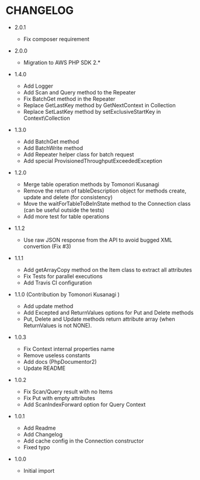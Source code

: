 CHANGELOG
=========

* 2.0.1
    * Fix composer requirement

* 2.0.0
    * Migration to AWS PHP SDK 2.*

* 1.4.0
    * Add Logger
    * Add Scan and Query method to the Repeater
    * Fix BatchGet method in the Repeater
    * Replace GetLastKey method by GetNextContext in Collection
    * Replace SetLastKey method by setExclusiveStartKey in Context\Collection

* 1.3.0
    * Add BatchGet method
    * Add BatchWrite method
    * Add Repeater helper class for batch request
    * Add special ProvisionedThroughputExceededException

* 1.2.0
    * Merge table operation methods by Tomonori Kusanagi
    * Remove the return of tableDescription object for methods create, update and delete (for consistency)
    * Move the waitForTableToBeInState method to the Connection class (can be useful outside the tests)
    * Add more test for table operations

* 1.1.2
    * Use raw JSON response from the API to avoid bugged XML convertion (Fix #3)

* 1.1.1
    * Add getArrayCopy method on the Item class to extract all attributes
    * Fix Tests for parallel executions
    * Add Travis CI configuration

* 1.1.0 (Contribution by Tomonori Kusanagi )
    * Add update method
    * Add Excepted and ReturnValues options for Put and Delete methods
    * Put, Delete and Update methods return attribute array (when ReturnValues is not NONE).

* 1.0.3
    * Fix Context internal properties name
    * Remove useless constants
    * Add docs (PhpDocumentor2)
    * Update README

* 1.0.2
    * Fix Scan/Query result with no Items
    * Fix Put with empty attributes
    * Add ScanIndexForward option for Query Context

* 1.0.1
    * Add Readme
    * Add Changelog
    * Add cache config in the Connection constructor
    * Fixed typo

* 1.0.0
    * Initial import
